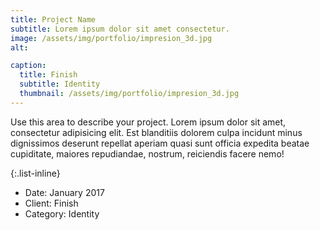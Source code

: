 ```yaml
---
title: Project Name
subtitle: Lorem ipsum dolor sit amet consectetur.
image: /assets/img/portfolio/impresion_3d.jpg
alt: 

caption:
  title: Finish
  subtitle: Identity
  thumbnail: /assets/img/portfolio/impresion_3d.jpg
---
```

Use this area to describe your project. Lorem ipsum dolor sit amet, consectetur adipisicing elit. Est blanditiis dolorem culpa incidunt minus dignissimos deserunt repellat aperiam quasi sunt officia expedita beatae cupiditate, maiores repudiandae, nostrum, reiciendis facere nemo!

{:.list-inline}
- Date: January 2017
- Client: Finish
- Category: Identity

